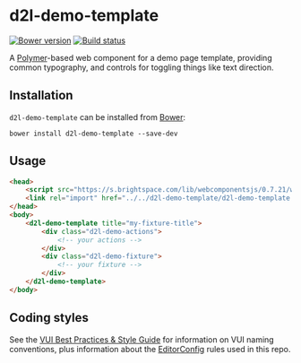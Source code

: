 # d2l-demo-template
[![Bower version][bower-image]][bower-url]
[![Build status][ci-image]][ci-url]

A [Polymer](https://www.polymer-project.org/1.0/)-based web component for a demo page template, providing common typography, and controls for toggling things like text direction.

## Installation

`d2l-demo-template` can be installed from [Bower][bower-url]:
```shell
bower install d2l-demo-template --save-dev
```

## Usage

```html
<head>
	<script src="https://s.brightspace.com/lib/webcomponentsjs/0.7.21/webcomponents.min.js"></script>
	<link rel="import" href="../../d2l-demo-template/d2l-demo-template.html">
</head>
<body>
	<d2l-demo-template title="my-fixture-title">
		<div class="d2l-demo-actions">
			<!-- your actions -->
		</div>
		<div class="d2l-demo-fixture">
			<!-- your fixture -->
		</div>
	</d2l-demo-template>
</body>
```

## Coding styles

See the [VUI Best Practices & Style Guide](https://github.com/Brightspace/valence-ui-docs/wiki/Best-Practices-&-Style-Guide) for information on VUI naming conventions, plus information about the [EditorConfig](http://editorconfig.org) rules used in this repo.

[bower-url]: http://bower.io/search/?q=d2l-menu
[bower-image]: https://img.shields.io/bower/v/d2l-menu.svg
[ci-url]: https://travis-ci.org/Brightspace/d2l-menu-ui
[ci-image]: https://travis-ci.org/Brightspace/d2l-menu-ui.svg?branch=master

